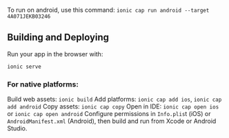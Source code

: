 To run on android, use this command:
`ionic cap run android --target 4A071JEKB03246`

## Building and Deploying
Run your app in the browser with:

```bash
ionic serve
```

### For native platforms:

Build web assets: `ionic build`
Add platforms: `ionic cap add ios`, `ionic cap add android`
Copy assets: `ionic cap copy`
Open in IDE: `ionic cap open ios` or `ionic cap open android`
Configure permissions in `Info.plis`t (iOS) or `AndroidManifest.xml` (Android), then build and run from Xcode or Android Studio.

